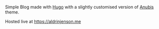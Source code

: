 Simple Blog made with [Hugo](https://gohugo.io/) with a slightly customised version of [Anubis](https://github.com/mitrichius/hugo-theme-anubis) theme.

Hosted live at https://aldrinjenson.me
